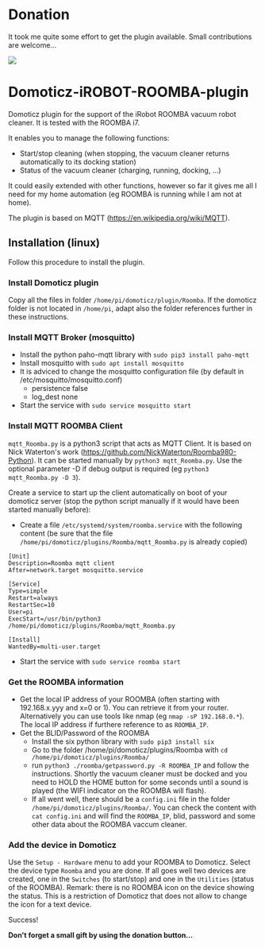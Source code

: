 # Donation
It took me quite some effort to get the plugin available. Small contributions are welcome...

[![](https://www.paypalobjects.com/en_US/BE/i/btn/btn_donateCC_LG.gif)](https://www.paypal.com/cgi-bin/webscr?cmd=_s-xclick&hosted_button_id=AT4L7ST55JR4A)

# Domoticz-iROBOT-ROOMBA-plugin
Domoticz plugin for the support of the iRobot ROOMBA vacuum robot cleaner. It is tested with the ROOMBA i7. 

It enables you to manage the following functions:
* Start/stop cleaning (when stopping, the vacuum cleaner returns automatically to its docking station)
* Status of the vacuum cleaner (charging, running, docking, ...)

It could easily extended with other functions, however so far it gives me all I need for my home automation (eg ROOMBA is running while I am not at home).

The plugin is based on MQTT (https://en.wikipedia.org/wiki/MQTT).

## Installation (linux)
Follow this procedure to install the plugin.

### Install Domoticz plugin
Copy all the files in folder `/home/pi/domoticz/plugin/Roomba`.
If the domoticz folder is not located in `/home/pi`, adapt also the folder references further in these instructions.

### Install MQTT Broker (mosquitto)
* Install the python paho-mqtt library with `sudo pip3 install paho-mqtt`
* Install mosquitto with `sudo apt install mosquitto`
* It is adviced to change the mosquitto configuration file (by default in /etc/mosquitto/mosquitto.conf)
  * persistence false
  * log_dest none
* Start the service with `sudo service mosquitto start`

### Install MQTT ROOMBA Client
`mqtt_Roomba.py` is a python3 script that acts as MQTT Client. It is based on Nick Waterton's work (https://github.com/NickWaterton/Roomba980-Python).
It can be started manually by `python3 mqtt_Roomba.py`. Use the optional parameter -D if debug output is required (eg `python3 mqtt_Roomba.py -D 3`).

Create a service to start up the client automatically on boot of your domoticz server (stop the python script manually if it would have been started manually before):
* Create a file `/etc/systemd/system/roomba.service` with the following content (be sure that the file `/home/pi/domoticz/plugins/Roomba/mqtt_Roomba.py` is already copied)
```
[Unit]
Description=Roomba mqtt client
After=network.target mosquitto.service

[Service]
Type=simple
Restart=always
RestartSec=10
User=pi
ExecStart=/usr/bin/python3 /home/pi/domoticz/plugins/Roomba/mqtt_Roomba.py

[Install]
WantedBy=multi-user.target
```
* Start the service with `sudo service roomba start`

### Get the ROOMBA information
* Get the local IP address of your ROOMBA (often starting with 192.168.x.yyy and x=0 or 1). You can retrieve it from your router. Alternatively you can use tools like nmap (eg `nmap -sP 192.168.0.*`). The local IP address if furthere reference to as `ROOMBA_IP`.
* Get the BLID/Password of the ROOMBA
  * Install the six python library with `sudo pip3 install six`
  * Go to the folder /home/pi/domoticz/plugins/Roomba with `cd /home/pi/domoticz/plugins/Roomba/`
  * run `python3 ./roomba/getpassword.py -R ROOMBA_IP` and follow the instructions. Shortly the vacuum cleaner must be docked and you need to HOLD the HOME button for some seconds until a sound is played (the WIFI indicator on the ROOMBA will flash).
  * If all went well, there should be a `config.ini` file in the folder `/home/pi/domoticz/plugins/Roomba/`. You can check the content with `cat config.ini` and will find the `ROOMBA_IP`, blid, password and some other data about the ROOMBA vaccum cleaner.

### Add the device in Domoticz
Use the `Setup - Hardware` menu to add your ROOMBA to Domoticz. Select the device type `Roomba` and you are done.
If all goes well two devices are created, one in the `Switches` (to start/stop) and one in the `Utilities` (status of the ROOMBA).
Remark: there is no ROOMBA icon on the device showing the status. This is a restriction of Domoticz that does not allow to change the icon for a text device.

Success!

**Don't forget a small gift by using the donation button...**
